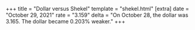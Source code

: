+++
title = "Dollar versus Shekel"
template = "shekel.html"
[extra]
date = "October 29, 2021"
rate = "3.159"
delta = "On October 28, the dollar was 3.165. The dollar became 0.203% weaker."
+++
